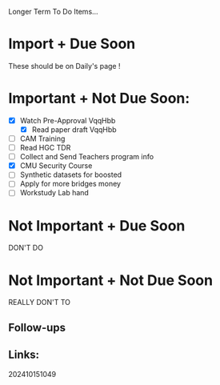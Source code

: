 Longer Term To Do Items...

# Import + Due Soon
These should be on Daily's page  !

# Important + Not Due Soon:
- [x] Watch Pre-Approval VqqHbb
	- [x] Read paper draft VqqHbb
- [ ] CAM Training
- [ ] Read HGC TDR
- [ ] Collect and Send Teachers program info
- [x] CMU Security Course
- [ ] Synthetic datasets for boosted
- [ ] Apply for more bridges money
- [ ] Workstudy Lab hand
# Not Important + Due Soon
DON'T DO

# Not Important + Not Due Soon
REALLY DON'T TO


## Follow-ups


## Links: 



202410151049
